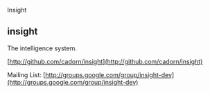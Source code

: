 Insight

insight
-------

The intelligence system.
    
[http://github.com/cadorn/insight](http://github.com/cadorn/insight)

Mailing List: [http://groups.google.com/group/insight-dev](http://groups.google.com/group/insight-dev)
